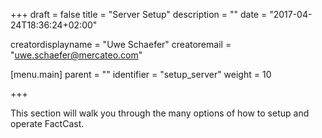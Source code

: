 +++
draft = false
title = "Server Setup"
description = ""
date = "2017-04-24T18:36:24+02:00"

creatordisplayname = "Uwe Schaefer"
creatoremail = "uwe.schaefer@mercateo.com"

[menu.main]
parent = ""
identifier = "setup_server"
weight = 10

+++

This section will walk you through the many options of how to setup and operate FactCast.
